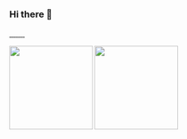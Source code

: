 ### Hi there 👋

<!--
**toshifumiimanishi/toshifumiimanishi** is a ✨ _special_ ✨ repository because its `README.md` (this file) appears on your GitHub profile.

Here are some ideas to get you started:

- 🔭 I’m currently working on ...
- 🌱 I’m currently learning ...
- 👯 I’m looking to collaborate on ...
- 🤔 I’m looking for help with ...
- 💬 Ask me about ...
- 📫 How to reach me: ...
- 😄 Pronouns: ...
- ⚡ Fun fact: ...
-->

<p align="left">
    <a href="https://github.com/toshifumiimanishi/toshifumiimanishi/" target="_blank" rel="noopener">
        <img src="https://komarev.com/ghpvc/?username=toshifumiimanishi" alt="" />
    </a>
    <a href="https://twitter.com/ximuhata" target="_blank" rel="noopener">
        <img src="https://img.shields.io/twitter/follow/ximuhata?label=Twitter&logo=twitter&style=flat" alt="" />
    </a>
    <a href="https://zenn.dev/toshimarnie" target="_blank" rel="noopener">
        <img src="https://zenn.badge.nikaera.com/s/toshimarnie/likes" alt="" />
    </a>
    <a href="https://zenn.dev/toshimarnie" target="_blank" rel="noopener">
        <img src="https://zenn.badge.nikaera.com/s/toshimarnie/followers" alt="" />
    </a>
    <a href="https://zenn.dev/toshimarnie" target="_blank" rel="noopener">
        <img src="https://zenn.badge.nikaera.com/s/toshimarnie/articles" alt="" />
    </a>
    <a href="https://github.com/toshifumiimanishi" target="_blank" rel="noopener">
        <img src="https://img.shields.io/github/followers/toshifumiimanishi?label=follow&logo=github&style=flat" alt="" />
    </a>
    <a href="https://qiita.com/toshifumiimanishi" target="_blank" rel="noopener">
        <img src="https://qiita-badge.apiapi.app/s/toshifumiimanishi/posts.svg" alt="" />
    </a>
    <a href="https://qiita.com/toshifumiimanishi" target="_blank" rel="noopener">
        <img src="https://qiita-badge.apiapi.app/s/toshifumiimanishi/contributions.svg" alt="" />
    </a>
</p>

<p align="left">
    <a href="https://github.com/toshifumiimanishi">
        <img
                align="left"
                src="https://github-readme-stats.vercel.app/api/top-langs/?username=toshifumiimanishi&layout=compact&count_private=true&theme=monokai"
                height="150"
                alt=""
        />
    </a>
    <a href="https://github.com/toshifumiimanishi">
        <img
                align="left"
                src="https://github-readme-stats.vercel.app/api?username=toshifumiimanishi&count_private=true&show_icons=true&theme=monokai"
                height="150"
                alt=""
        />
    </a>
</p>
